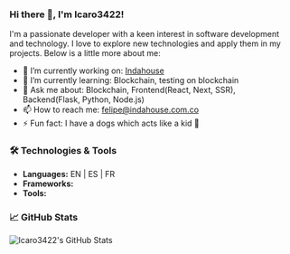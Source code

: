 ### Hi there 👋, I'm Icaro3422!

I'm a passionate developer with a keen interest in software development and technology. I love to explore new technologies and apply them in my projects. Below is a little more about me:

- 🔭 I’m currently working on: [Indahouse](https://indahouse.com.co/)
- 🌱 I’m currently learning: Blockchain, testing on blockchain
- 💬 Ask me about: Blockchain, Frontend(React, Next, SSR), Backend(Flask, Python, Node.js)
- 📫 How to reach me: felipe@indahouse.com.co
- ⚡ Fun fact: I have a dogs which acts like a kid 🫠

### 🛠️ Technologies & Tools

- **Languages:** EN | ES | FR
- **Frameworks:** 
- **Tools:**

### 📈 GitHub Stats

![Icaro3422's GitHub Stats](https://github-readme-stats.vercel.app/api?username=Icaro3422&show_icons=true&theme=radical)

